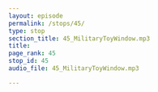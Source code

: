 ```yaml
---
layout: episode
permalink: /stops/45/
type: stop
section_title: 45_MilitaryToyWindow.mp3
title: 
page_rank: 45
stop_id: 45
audio_file: 45_MilitaryToyWindow.mp3

---
```

